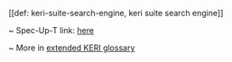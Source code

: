 [[def: keri-suite-search-engine, keri suite search engine]]

~ Spec-Up-T link: <a href='https://weboftrust.github.io/WOT-terms/docs/glossary/keri-suite-search-engine'>here</a>

~ More in <a href="https://weboftrust.github.io/WOT-terms/docs/glossary/keri-suite-search-engine">extended KERI glossary</a>

